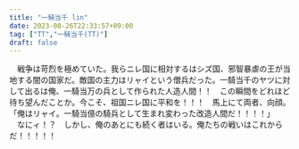 ```yaml
---
title: "一騎当千 lin"
date: 2023-08-26T22:33:57+09:00
tag: ["TT","一騎当千(TT)"]
draft: false
---
```


　戦争は苛烈を極めていた。我らニレ国に相対するはシズ国、邪智暴虐の王が当地する闇の国家だ。敵国の主力はリャイという僧兵だった。一騎当千のヤツに対して出るは俺、一騎当万の兵として作られた人造人間！！　この瞬間をどれほど待ち望んだことか。今こそ、祖国ニレ国に平和を！！！　馬上にて両者、向顔。
<br>
「俺はリャイ。一騎当億の騎兵として生まれ変わった改造人間だ！！！！」  <br>
　なにィ！？　しかし、俺のあとにも続く者はいる。俺たちの戦いはこれからだ！！！！！　
